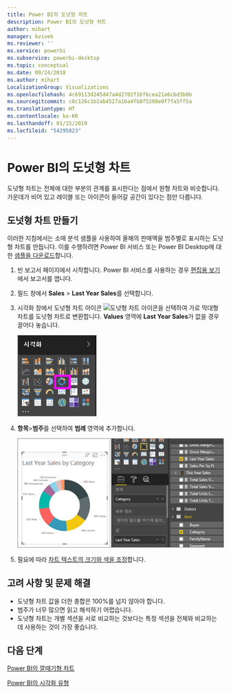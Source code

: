 ```yaml
---
title: Power BI의 도넛형 차트
description: Power BI의 도넛형 차트
author: mihart
manager: kvivek
ms.reviewer: ''
ms.service: powerbi
ms.subservice: powerbi-desktop
ms.topic: conceptual
ms.date: 09/24/2018
ms.author: mihart
LocalizationGroup: Visualizations
ms.openlocfilehash: 4c69113d245d47a4d2702f16f6cea21a6cbd3b0b
ms.sourcegitcommit: c8c126c1b2ab4527a16a4fb8f5208e0f7fa5ff5a
ms.translationtype: HT
ms.contentlocale: ko-KR
ms.lasthandoff: 01/15/2019
ms.locfileid: "54295823"
---
```

# <a name="doughnut-charts-in-power-bi"></a>Power BI의 도넛형 차트
도넛형 차트는 전체에 대한 부분의 관계를 표시한다는 점에서 원형 차트와 비슷합니다. 가운데가 비어 있고 레이블 또는 아이콘이 들어갈 공간이 있다는 점만 다릅니다.

## <a name="create-a-doughnut-chart"></a>도넛형 차트 만들기
이러한 지침에서는 소매 분석 샘플을 사용하여 올해의 판매액을 범주별로 표시하는 도넛형 차트를 만듭니다. 이를 수행하려면 Power BI 서비스 또는 Power BI Desktop에 대한 [샘플을 다운로드](../sample-datasets.md)합니다.

1. 빈 보고서 페이지에서 시작합니다. Power BI 서비스를 사용하는 경우 [편집용 보기](../service-interact-with-a-report-in-editing-view.md)에서 보고서를 엽니다.

2. 필드 창에서 **Sales** \> **Last Year Sales**를 선택합니다.  
   
3. 시각화 창에서 도넛형 차트 아이콘 ![도넛형 차트 아이콘](media/power-bi-visualization-doughnut-charts/power-bi-icon.png)을 선택하여 가로 막대형 차트를 도넛형 차트로 변환합니다. **Values** 영역에 **Last Year Sales**가 없을 경우 끌어다 놓습니다.
     
   ![도넛형이 선택된 시각화 창](media/power-bi-visualization-doughnut-charts/power-bi-doughnut-chart.png)

4. **항목**\>**범주**를 선택하여 **범례** 영역에 추가합니다. 
     
    ![필드 창 옆의 도넛형](media/power-bi-visualization-doughnut-charts/power-bi-doughnut-done.png)

5. 필요에 따라 [차트 텍스트의 크기와 색을 조정](power-bi-visualization-customize-title-background-and-legend.md)합니다. 

## <a name="considerations-and-troubleshooting"></a>고려 사항 및 문제 해결
* 도넛형 차트 값을 더한 총합은 100%를 넘지 않아야 합니다.
* 범주가 너무 많으면 읽고 해석하기 어렵습니다.
* 도넛형 차트는 개별 섹션을 서로 비교하는 것보다는 특정 섹션을 전체와 비교하는 데 사용하는 것이 가장 좋습니다. 

## <a name="next-steps"></a>다음 단계
[Power BI의 깔때기형 차트](power-bi-visualization-funnel-charts.md)

[Power BI의 시각화 유형](power-bi-visualization-types-for-reports-and-q-and-a.md)


